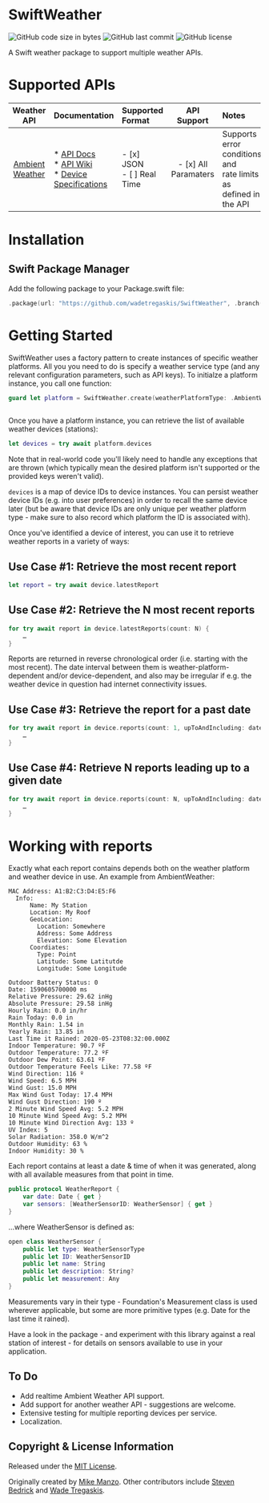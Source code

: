 # SwiftWeather

![GitHub code size in bytes](https://img.shields.io/github/languages/code-size/wadetregaskis/SwiftWeather.svg)
![GitHub last commit](https://img.shields.io/github/last-commit/wadetregaskis/SwiftWeather.svg)
![GitHub license](https://img.shields.io/github/license/wadetregaskis/SwiftWeather.svg)

A Swift weather package to support multiple weather APIs.

# Supported APIs

| Weather API |  Documentation | Supported Format | API Support | Notes
| :----:  | :----- | :---- | :----: | :---- |
| [Ambient Weather](https://github.com/ambient-weather/api-docs) | * [API Docs](https://ambientweather.docs.apiary.io/)<br>* [API Wiki](https://github.com/ambient-weather/api-docs/wiki)<br>* [Device Specifications](https://github.com/ambient-weather/api-docs/wiki/Device-Data-Specs) | - [x] JSON<br> - [ ] Real Time | - [x] All Paramaters | Supports error conditions and<br>rate limits as defined in the API

# Installation

## Swift Package Manager

Add the following package to your Package.swift file:

``` Swift
.package(url: "https://github.com/wadetregaskis/SwiftWeather", .branch("master")),
```

# Getting Started

SwiftWeather uses a factory pattern to create instances of specific weather platforms.  All you you need to do is specify a weather service type (and any relevant configuration parameters, such as API keys).  To initialze a platform instance, you call one function:

```swift
guard let platform = SwiftWeather.create(weatherPlatformType: .AmbientWeather(applicationKey: yourApplicationKey,
                                                                              apiKey: yourAPIKey)) else { return }
```

Once you have a platform instance, you can retrieve the list of available weather devices (stations):

```swift
let devices = try await platform.devices
```

Note that in real-world code you'll likely need to handle any exceptions that are thrown (which typically mean the desired platform isn't supported or the provided keys weren't valid).

`devices` is a map of device IDs to device instances.  You can persist weather device IDs (e.g. into user preferences) in order to recall the same device later (but be aware that device IDs are only unique per weather platform type - make sure to also record which platform the ID is associated with).

Once you've identified a device of interest, you can use it to retrieve weather reports in a variety of ways:

## Use Case #1: Retrieve the most recent report

```swift
let report = try await device.latestReport
```

## Use Case #2: Retrieve the N most recent reports

```swift
for try await report in device.latestReports(count: N) {
    …
}
```

Reports are returned in reverse chronological order (i.e. starting with the most recent).  The date interval between them is weather-platform-dependent and/or device-dependent, and also may be irregular if e.g. the weather device in question had internet connectivity issues.

## Use Case #3: Retrieve the report for a past date

```swift
for try await report in device.reports(count: 1, upToAndIncluding: date) {
    …
}
```

## Use Case #4: Retrieve N reports leading up to a given date

```swift
for try await report in device.reports(count: N, upToAndIncluding: date) {
    …
}
```

# Working with reports

Exactly what each report contains depends both on the weather platform and weather device in use.  An example from AmbientWeather:

```
MAC Address: A1:B2:C3:D4:E5:F6
  Info:
      Name: My Station
      Location: My Roof
      GeoLocation:
		Location: Somewhere
		Address: Some Address
		Elevation: Some Elevation
	  Coordiates:
 		Type: Point
 		Latitude: Some Latitutde
 		Longitude: Some Longitude

Outdoor Battery Status: 0
Date: 1590605700000 ms
Relative Pressure: 29.62 inHg
Absolute Pressure: 29.58 inHg
Hourly Rain: 0.0 in/hr
Rain Today: 0.0 in
Monthly Rain: 1.54 in
Yearly Rain: 13.85 in
Last Time it Rained: 2020-05-23T08:32:00.000Z
Indoor Temperature: 90.7 ºF
Outdoor Temperature: 77.2 ºF
Outdoor Dew Point: 63.61 ºF
Outdoor Temperature Feels Like: 77.58 ºF
Wind Direction: 116 º
Wind Speed: 6.5 MPH
Wind Gust: 15.0 MPH
Max Wind Gust Today: 17.4 MPH
Wind Gust Direction: 190 º
2 Minute Wind Speed Avg: 5.2 MPH
10 Minute Wind Speed Avg: 5.2 MPH
10 Minute Wind Direction Avg: 133 º
UV Index: 5
Solar Radiation: 358.0 W/m^2
Outdoor Humidity: 63 %
Indoor Humidity: 30 %
```

Each report contains at least a date & time of when it was generated, along with all available measures from that point in time.

```swift
public protocol WeatherReport {
    var date: Date { get }
    var sensors: [WeatherSensorID: WeatherSensor] { get }
}
```

…where WeatherSensor is defined as:

```swift
open class WeatherSensor {
    public let type: WeatherSensorType
    public let ID: WeatherSensorID
    public let name: String
    public let description: String?
    public let measurement: Any
}
```

Measurements vary in their type - Foundation's Measurement class is used wherever applicable, but some are more primitive types (e.g. Date for the last time it rained).

Have a look in the package - and experiment with this library against a real station of interest - for details on sensors available to use in your application.

## To Do

- Add realtime Ambient Weather API support.
- Add support for another weather API - suggestions are welcome.
- Extensive testing for multiple reporting devices per service.
- Localization.

## Copyright & License Information

Released under the [MIT License](https://github.com/wadetregaskis/SwiftWeather/blob/master/LICENSE).

Originally created by [Mike Manzo](https://github.com/MikeManzo).  Other contributors include [Steven Bedrick](https://github.com/stevenbedrick) and [Wade Tregaskis](https://github.com/wadetregaskis).
